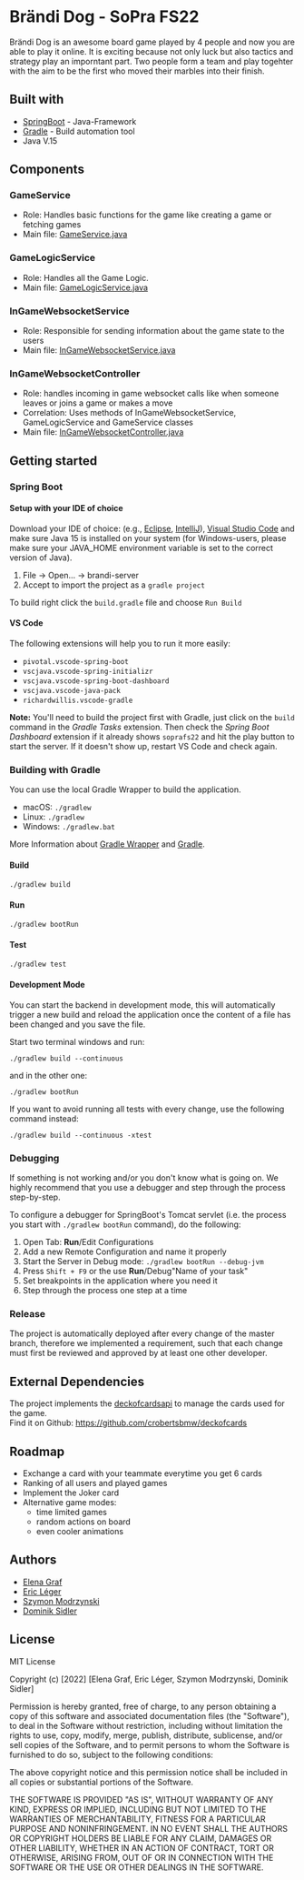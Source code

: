 # Brändi Dog - SoPra FS22
Brändi Dog is an awesome board game played by 4 people and now you are able to play it online. It is exciting because not only luck but also tactics and strategy play an imporntant part. Two people form a team and play togehter with the aim to be the first who moved their marbles into their finish.

## Built with
- [SpringBoot](https://spring.io/projects/spring-boot) - Java-Framework
- [Gradle](https://gradle.org) - Build automation tool
- Java V.15

## Components
### GameService
- Role: Handles basic functions for the game like creating a game or fetching games
- Main file: [GameService.java](https://github.com/sopra-fs22-group-29/brandi-server/blob/master/src/main/java/ch/uzh/ifi/hase/soprafs22/service/GameService.java)

### GameLogicService
- Role: Handles all the Game Logic.
- Main file: [GameLogicService.java](https://github.com/sopra-fs22-group-29/brandi-server/blob/master/src/main/java/ch/uzh/ifi/hase/soprafs22/service/GameLogicService.java)

### InGameWebsocketService
- Role: Responsible for sending information about the game state to the users
- Main file: [InGameWebsocketService.java](https://github.com/sopra-fs22-group-29/brandi-server/blob/master/src/main/java/ch/uzh/ifi/hase/soprafs22/service/InGameWebsocketService.java)

### InGameWebsocketController
- Role: handles incoming in game websocket calls like when someone leaves or joins a game or makes a move
- Correlation: Uses methods of InGameWebsocketService, GameLogicService and GameService classes
- Main file: [InGameWebsocketController.java](https://github.com/sopra-fs22-group-29/brandi-server/blob/master/src/main/java/ch/uzh/ifi/hase/soprafs22/controller/InGameWebsocketController.java)


## Getting started
### Spring Boot

#### Setup with your IDE of choice

Download your IDE of choice: (e.g., [Eclipse](http://www.eclipse.org/downloads/), [IntelliJ](https://www.jetbrains.com/idea/download/)), [Visual Studio Code](https://code.visualstudio.com/) and make sure Java 15 is installed on your system (for Windows-users, please make sure your JAVA_HOME environment variable is set to the correct version of Java).

1. File -> Open... -> brandi-server
2. Accept to import the project as a `gradle project`

To build right click the `build.gradle` file and choose `Run Build`

#### VS Code
The following extensions will help you to run it more easily:
-   `pivotal.vscode-spring-boot`
-   `vscjava.vscode-spring-initializr`
-   `vscjava.vscode-spring-boot-dashboard`
-   `vscjava.vscode-java-pack`
-   `richardwillis.vscode-gradle`

**Note:** You'll need to build the project first with Gradle, just click on the `build` command in the _Gradle Tasks_ extension. Then check the _Spring Boot Dashboard_ extension if it already shows `soprafs22` and hit the play button to start the server. If it doesn't show up, restart VS Code and check again.

### Building with Gradle

You can use the local Gradle Wrapper to build the application.
-   macOS: `./gradlew`
-   Linux: `./gradlew`
-   Windows: `./gradlew.bat`

More Information about [Gradle Wrapper](https://docs.gradle.org/current/userguide/gradle_wrapper.html) and [Gradle](https://gradle.org/docs/).

#### Build

```bash
./gradlew build
```

#### Run

```bash
./gradlew bootRun
```

#### Test

```bash
./gradlew test
```

#### Development Mode

You can start the backend in development mode, this will automatically trigger a new build and reload the application
once the content of a file has been changed and you save the file.

Start two terminal windows and run:

`./gradlew build --continuous`

and in the other one:

`./gradlew bootRun`

If you want to avoid running all tests with every change, use the following command instead:

`./gradlew build --continuous -xtest`


### Debugging

If something is not working and/or you don't know what is going on. We highly recommend that you use a debugger and step
through the process step-by-step.

To configure a debugger for SpringBoot's Tomcat servlet (i.e. the process you start with `./gradlew bootRun` command),
do the following:

1. Open Tab: **Run**/Edit Configurations
2. Add a new Remote Configuration and name it properly
3. Start the Server in Debug mode: `./gradlew bootRun --debug-jvm`
4. Press `Shift + F9` or the use **Run**/Debug"Name of your task"
5. Set breakpoints in the application where you need it
6. Step through the process one step at a time

### Release
The project is automatically deployed after every change of the master branch, therefore we implemented a requirement, 
such that each change must first be reviewed and approved by at least one other developer.

## External Dependencies

The project implements the [deckofcardsapi](https://deckofcardsapi.com) to manage the cards used for the game.<br>
Find it on Github: https://github.com/crobertsbmw/deckofcards



## Roadmap
- Exchange a card with your teammate everytime you get 6 cards
- Ranking of all users and played games
- Implement the Joker card
- Alternative game modes:
    - time limited games
    - random actions on board
    - even cooler animations

## Authors
- [Elena Graf](https://github.com/ElenaGrafUZH)
- [Eric Léger](https://github.com/EriCreator)
- [Szymon Modrzynski](https://github.com/shmnrr)
- [Dominik Sidler](https://github.com/SidlerD)

## License
MIT License

Copyright (c) [2022] [Elena Graf, Eric Léger, Szymon Modrzynski, Dominik Sidler]

Permission is hereby granted, free of charge, to any person obtaining a copy
of this software and associated documentation files (the "Software"), to deal
in the Software without restriction, including without limitation the rights
to use, copy, modify, merge, publish, distribute, sublicense, and/or sell
copies of the Software, and to permit persons to whom the Software is
furnished to do so, subject to the following conditions:

The above copyright notice and this permission notice shall be included in all
copies or substantial portions of the Software.

THE SOFTWARE IS PROVIDED "AS IS", WITHOUT WARRANTY OF ANY KIND, EXPRESS OR
IMPLIED, INCLUDING BUT NOT LIMITED TO THE WARRANTIES OF MERCHANTABILITY,
FITNESS FOR A PARTICULAR PURPOSE AND NONINFRINGEMENT. IN NO EVENT SHALL THE
AUTHORS OR COPYRIGHT HOLDERS BE LIABLE FOR ANY CLAIM, DAMAGES OR OTHER
LIABILITY, WHETHER IN AN ACTION OF CONTRACT, TORT OR OTHERWISE, ARISING FROM,
OUT OF OR IN CONNECTION WITH THE SOFTWARE OR THE USE OR OTHER DEALINGS IN THE
SOFTWARE.

